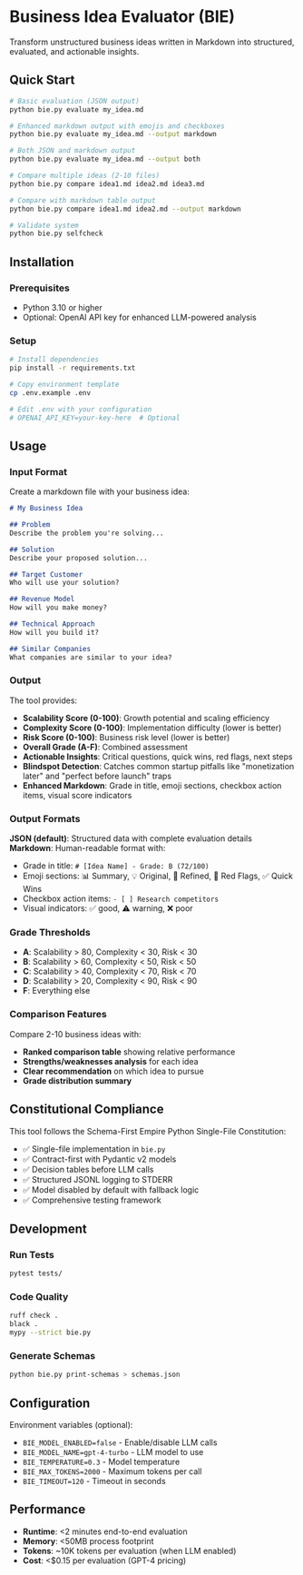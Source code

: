 # Business Idea Evaluator (BIE)

Transform unstructured business ideas written in Markdown into structured, evaluated, and actionable insights.

## Quick Start

```bash
# Basic evaluation (JSON output)
python bie.py evaluate my_idea.md

# Enhanced markdown output with emojis and checkboxes
python bie.py evaluate my_idea.md --output markdown

# Both JSON and markdown output
python bie.py evaluate my_idea.md --output both

# Compare multiple ideas (2-10 files)
python bie.py compare idea1.md idea2.md idea3.md

# Compare with markdown table output
python bie.py compare idea1.md idea2.md --output markdown

# Validate system
python bie.py selfcheck
```

## Installation

### Prerequisites
- Python 3.10 or higher
- Optional: OpenAI API key for enhanced LLM-powered analysis

### Setup
```bash
# Install dependencies
pip install -r requirements.txt

# Copy environment template
cp .env.example .env

# Edit .env with your configuration
# OPENAI_API_KEY=your-key-here  # Optional
```

## Usage

### Input Format

Create a markdown file with your business idea:

```markdown
# My Business Idea

## Problem
Describe the problem you're solving...

## Solution
Describe your proposed solution...

## Target Customer
Who will use your solution?

## Revenue Model
How will you make money?

## Technical Approach
How will you build it?

## Similar Companies
What companies are similar to your idea?
```

### Output

The tool provides:
- **Scalability Score (0-100)**: Growth potential and scaling efficiency
- **Complexity Score (0-100)**: Implementation difficulty (lower is better)
- **Risk Score (0-100)**: Business risk level (lower is better)
- **Overall Grade (A-F)**: Combined assessment
- **Actionable Insights**: Critical questions, quick wins, red flags, next steps
- **Blindspot Detection**: Catches common startup pitfalls like "monetization later" and "perfect before launch" traps
- **Enhanced Markdown**: Grade in title, emoji sections, checkbox action items, visual score indicators

### Output Formats

**JSON (default)**: Structured data with complete evaluation details
**Markdown**: Human-readable format with:
- Grade in title: `# [Idea Name] - Grade: B (72/100)`
- Emoji sections: 📊 Summary, 💡 Original, 🎯 Refined, 🚨 Red Flags, ✅ Quick Wins
- Checkbox action items: `- [ ] Research competitors`
- Visual indicators: ✅ good, ⚠️ warning, ❌ poor

### Grade Thresholds
- **A**: Scalability > 80, Complexity < 30, Risk < 30
- **B**: Scalability > 60, Complexity < 50, Risk < 50
- **C**: Scalability > 40, Complexity < 70, Risk < 70
- **D**: Scalability > 20, Complexity < 90, Risk < 90
- **F**: Everything else

### Comparison Features

Compare 2-10 business ideas with:
- **Ranked comparison table** showing relative performance
- **Strengths/weaknesses analysis** for each idea
- **Clear recommendation** on which idea to pursue
- **Grade distribution summary**

## Constitutional Compliance

This tool follows the Schema-First Empire Python Single-File Constitution:
- ✅ Single-file implementation in `bie.py`
- ✅ Contract-first with Pydantic v2 models
- ✅ Decision tables before LLM calls
- ✅ Structured JSONL logging to STDERR
- ✅ Model disabled by default with fallback logic
- ✅ Comprehensive testing framework

## Development

### Run Tests
```bash
pytest tests/
```

### Code Quality
```bash
ruff check .
black .
mypy --strict bie.py
```

### Generate Schemas
```bash
python bie.py print-schemas > schemas.json
```

## Configuration

Environment variables (optional):
- `BIE_MODEL_ENABLED=false` - Enable/disable LLM calls
- `BIE_MODEL_NAME=gpt-4-turbo` - LLM model to use
- `BIE_TEMPERATURE=0.3` - Model temperature
- `BIE_MAX_TOKENS=2000` - Maximum tokens per call
- `BIE_TIMEOUT=120` - Timeout in seconds

## Performance

- **Runtime**: <2 minutes end-to-end evaluation
- **Memory**: <50MB process footprint
- **Tokens**: ~10K tokens per evaluation (when LLM enabled)
- **Cost**: <$0.15 per evaluation (GPT-4 pricing)
